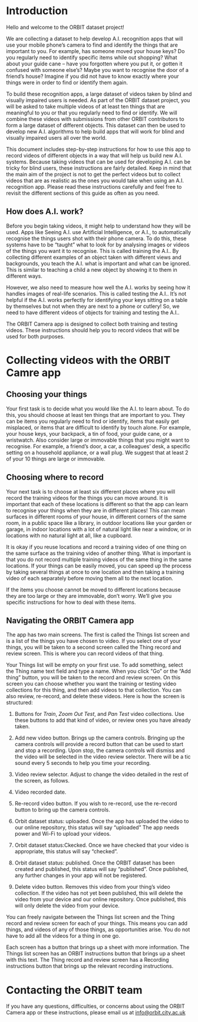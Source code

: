 # Introduction

Hello and welcome to the ORBIT dataset project! 

We are collecting a dataset to help develop A.I. recognition apps that will use your mobile phone’s camera to find and identify the things that are important to you. For example, has someone moved your house keys? Do you regularly need to identify specific items while out shopping? What about your guide cane – have you forgotten where you put it, or gotten it confused with someone else’s? Maybe you want to recognise the door of a friend’s house? Imagine if you did not have to know exactly where your things were in order to find or identify them again.  

To build these recognition apps, a large dataset of videos taken by blind and visually impaired users is needed. As part of the ORBIT dataset project, you will be asked to take multiple videos of at least ten things that are meaningful to you or that you regularly need to find or identify. We will combine these videos with submissions from other ORBIT contributors to form a large dataset of different objects. This dataset can then be used to develop new A.I. algorithms to help build apps that will work for blind and visually impaired users all over the world.  

This document includes step-by-step instructions for how to use this app to record videos of different objects in a way that will help us build new A.I. systems. Because taking videos that can be used for developing A.I. can be tricky for blind users, these instructions are fairly detailed. Keep in mind that the main aim of the project is not to get the perfect videos but to collect videos that are as realistic as the ones you would take when using an A.I. recognition app. Please read these instructions carefully and feel free to revisit the different sections of this guide as often as you need.   

## How does A.I. work?  

Before you begin taking videos, it might help to understand how they will be used. Apps like Seeing A.I. use Artificial Intelligence, or A.I., to automatically recognise the things users shot with their phone camera. To do this, these systems have to be “taught” what to look for by analysing images or videos of the things you want it to recognise. This is called training the A.I.. By collecting different examples of an object taken with different views and backgrounds, you teach the A.I. what is important and what can be ignored. This is similar to teaching a child a new object by showing it to them in different ways.  

However, we also need to measure how well the A.I. works by seeing how it handles images of real-life scenarios. This is called testing the A.I.. It’s not helpful if the A.I. works perfectly for identifying your keys sitting on a table by themselves but not when they are next to a phone or cutlery! So, we need to have different videos of objects for training and testing the A.I..  

The ORBIT Camera app is designed to collect both training and testing videos. These instructions should help you to record videos that will be used for both purposes.

# Collecting videos with the ORBIT Camre app

## Choosing your things

Your first task is to decide what you would like the A.I. to learn about. To do this, you should choose at least ten things that are important to you. They can be items you regularly need to find or identify, items that easily get misplaced, or items that are difficult to identify by touch alone. For example, your house keys, your backpack, a tin of food, your guide cane, or a wristwatch. Also consider large or immovable things that you might want to recognise. For example, a friend’s door, a car, a colleagues’ desk, a specific setting on a household appliance, or a wall plug. We suggest that at least 2 of your 10 things are large or immovable.   

## Choosing where to record 

Your next task is to choose at least six different places where you will record the training videos for the things you can move around. It is important that each of these locations is different so that the app can learn to recognise your things when they are in different places! This can mean surfaces in different rooms of your house, in different corners of the same room, in a public space like a library, in outdoor locations like your garden or garage, in indoor locations with a lot of natural light like near a window, or in locations with no natural light at all, like a cupboard.   

It is okay if you reuse locations and record a training video of one thing on the same surface as the training video of another thing. What is important is that you do not record multiple training videos of the same thing in the same locations. If your things can be easily moved, you can speed up the process by taking several things at once to one location and then taking a training video of each separately before moving them all to the next location.  

If the items you choose cannot be moved to different locations because they are too large or they are immovable, don’t worry. We’ll give you specific instructions for how to deal with these items. 

## Navigating the ORBIT Camera app 

The app has two main screens. The first is called the Things list screen and is a list of the things you have chosen to video. If you select one of your things, you will be taken to a second screen called the Thing record and review screen. This is where you can record videos of that thing. 

Your Things list will be empty on your first use. To add something, select the Thing name text field and type a name. When you click "Go” or the “Add thing” button, you will be taken to the record and review screen. On this screen you can choose whether you want the training or testing video collections for this thing, and then add videos to that collection. You can also review, re-record, and delete these videos. Here is how the screen is structured: 

1. Buttons for _Train_, _Zoom Out Test_, and _Pan Test_ video collections. Use these buttons to add that kind of video, or review ones you have already taken. 

2. Add new video button. Brings up the camera controls. Bringing up the camera controls will provide a record button that can be used to start and stop a recording. Upon stop, the camera controls will dismiss and the video will be selected in the video review selector. There will be a tic sound every 5 seconds to help you time your recording. 

3. Video review selector. Adjust to change the video detailed in the rest of the screen, as follows. 

4. Video recorded date. 

5. Re-record video button. If you wish to re-record, use the re-record button to bring up the camera controls. 

6. Orbit dataset status: uploaded. Once the app has uploaded the video to our online repository, this status will say “uploaded” The app needs power and Wi-Fi to upload your videos.

7. Orbit dataset status:Ckecked. Once we have checked that your video is appropriate, this status will say “checked”.

8. Orbit dataset status: published. Once the ORBIT dataset has been created and published, this status will say “published”. Once published, any further changes in your app will not be registered. 

9. Delete video button. Removes this video from your thing’s video collection. If the video has not yet been published, this will delete the video from your device and our online repository. Once published, this will only delete the video from your device.  

You can freely navigate between the Things list screen and the Thing record and review screen for each of your things. This means you can add things, and videos of any of those things, as opportunities arise. You do not have to add all the videos for a thing in one go. 

Each screen has a button that brings up a sheet with more information. The Things list screen has an ORBIT instructions button that brings up a sheet with this text. The Thing record and review screen has a Recording instructions button that brings up the relevant recording instructions.  

# Contacting the ORBIT team
If you have any questions, difficulties, or concerns about using the ORBIT Camera app or these instructions, please email us at info@orbit.city.ac.uk
